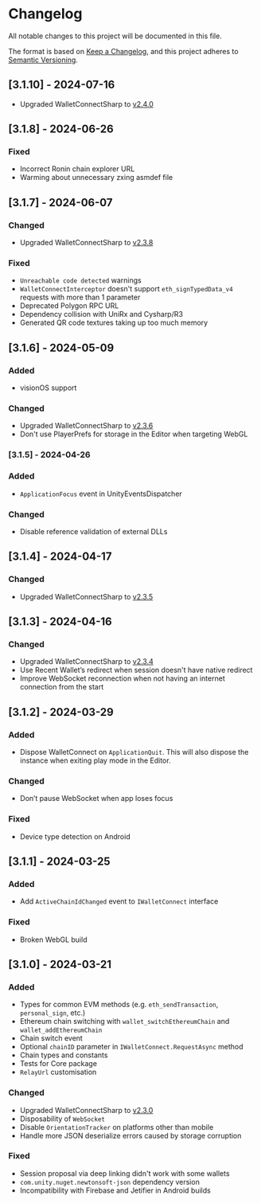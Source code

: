 # Changelog

All notable changes to this project will be documented in this file.

The format is based on [Keep a Changelog](https://keepachangelog.com/en/1.1.0/),
and this project adheres to [Semantic Versioning](https://semver.org/spec/v2.0.0.html).

## [3.1.10] - 2024-07-16

- Upgraded WalletConnectSharp to [v2.4.0](https://github.com/WalletConnect/WalletConnectSharp/releases/tag/v2.4.0)

## [3.1.8] - 2024-06-26

### Fixed

- Incorrect Ronin chain explorer URL
- Warming about unnecessary zxing asmdef file

## [3.1.7] - 2024-06-07

### Changed

- Upgraded WalletConnectSharp to [v2.3.8](https://github.com/WalletConnect/WalletConnectSharp/releases/tag/v2.3.8)

### Fixed

- `Unreachable code detected` warnings
- `WalletConnectInterceptor` doesn't support `eth_signTypedData_v4` requests with more than 1 parameter
- Deprecated Polygon RPC URL
- Dependency collision with UniRx and Cysharp/R3
- Generated QR code textures taking up too much memory

## [3.1.6] - 2024-05-09

### Added

- visionOS support

### Changed

- Upgraded WalletConnectSharp to [v2.3.6](https://github.com/WalletConnect/WalletConnectSharp/releases/tag/v2.3.6)
- Don't use PlayerPrefs for storage in the Editor when targeting WebGL

### [3.1.5] - 2024-04-26

### Added

- `ApplicationFocus` event in UnityEventsDispatcher

### Changed

- Disable reference validation of external DLLs

## [3.1.4] - 2024-04-17

### Changed

- Upgraded WalletConnectSharp to [v2.3.5](https://github.com/WalletConnect/WalletConnectSharp/releases/tag/v2.3.5)

## [3.1.3] - 2024-04-16

### Changed

- Upgraded WalletConnectSharp to [v2.3.4](https://github.com/WalletConnect/WalletConnectSharp/releases/tag/v2.3.4)
- Use Recent Wallet’s redirect when session doesn't have native redirect
- Improve WebSocket reconnection when not having an internet connection from the start

## [3.1.2] - 2024-03-29

### Added

- Dispose WalletConnect on `ApplicationQuit`. This will also dispose the instance when exiting play mode in the Editor.

### Changed

- Don’t pause WebSocket when app loses focus

### Fixed

- Device type detection on Android

## [3.1.1] - 2024-03-25

### Added

- Add `ActiveChainIdChanged` event to `IWalletConnect` interface

### Fixed

- Broken WebGL build

## [3.1.0] - 2024-03-21

### Added

- Types for common EVM methods (e.g. `eth_sendTransaction`, `personal_sign`, etc.)
- Ethereum chain switching with `wallet_switchEthereumChain` and `wallet_addEthereumChain`
- Chain switch event
- Optional `chainID` parameter in `IWalletConnect.RequestAsync` method
- Chain types and constants
- Tests for Core package
- `RelayUrl` customisation

### Changed

- Upgraded WalletConnectSharp to [v2.3.0](https://github.com/WalletConnect/WalletConnectSharp/releases/tag/v2.3.0)
- Disposability of `WebSocket`
- Disable `OrientationTracker` on platforms other than mobile
- Handle more JSON deserialize errors caused by storage corruption

### Fixed

- Session proposal via deep linking didn't work with some wallets
- `com.unity.nuget.newtonsoft-json` dependency version
- Incompatibility with Firebase and Jetifier in Android builds 
